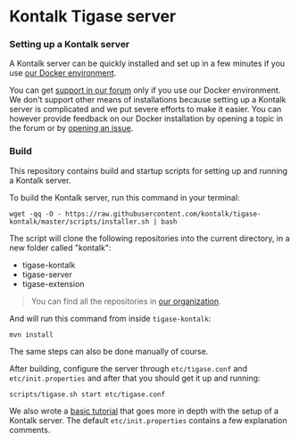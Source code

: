 Kontalk Tigase server
=====================

### Setting up a Kontalk server

A Kontalk server can be quickly installed and set up in a few minutes if you use
[our Docker environment](//github.com/kontalk/xmppserver-docker).

You can get [support in our forum](https://forum.kontalk.org/) only if you use our Docker environment.
We don't support other means of installations because setting up a Kontalk server is complicated and
we put severe efforts to make it easier. You can however provide feedback on our Docker installation
by opening a topic in the forum or by [opening an issue](//github.com/kontalk/xmppserver-docker/issues/new).

### Build

This repository contains build and startup scripts for setting up and running
a Kontalk server.

To build the Kontalk server, run this command in your terminal:

```
wget -qq -O - https://raw.githubusercontent.com/kontalk/tigase-kontalk/master/scripts/installer.sh | bash
```

The script will clone the following repositories into the current directory, in a new folder called "kontalk":

* tigase-kontalk
* tigase-server
* tigase-extension

> You can find all the repositories in [our organization](//github.com/kontalk).

And will run this command from inside `tigase-kontalk`:

```
mvn install
```

The same steps can also be done manually of course.

After building, configure the server through `etc/tigase.conf` and `etc/init.properties` and after that
you should get it up and running:

```
scripts/tigase.sh start etc/tigase.conf
```

We also wrote a [basic tutorial](docs/local-server-howto.md) that goes more in depth with the setup of a Kontalk server.
The default `etc/init.properties` contains a few explanation comments.
